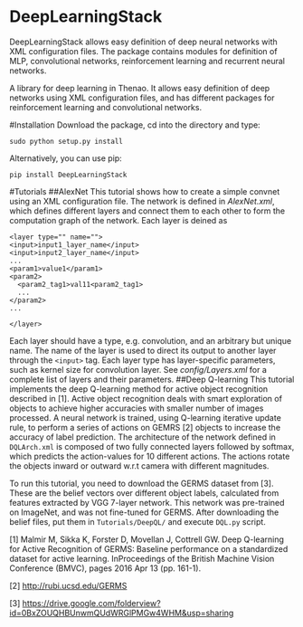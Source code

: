 # DeepLearningStack
DeepLearningStack allows easy definition of deep neural networks with XML configuration files.
The package contains modules for definition of MLP, convolutional networks, reinforcement learning and recurrent neural networks.

A library for deep learning in Thenao. It allows easy definition of deep networks using XML configuration files, and has different packages for reinforcement learning and convolutional networks.

#Installation
Download the package, cd into the directory and type:
```
sudo python setup.py install
```

Alternatively, you can use pip:
```
pip install DeepLearningStack
```

#Tutorials
##AlexNet
This tutorial shows how to create a simple convnet using an XML configuration file. The network is defined in *AlexNet.xml*, which defines different layers and connect them to each other to form the computation graph of the network. Each layer is deined as
```
<layer type="" name="">
<input>input1_layer_name</input>
<input>input2_layer_name</input>
...
<param1>value1</param1>
<param2>
  <param2_tag1>val11<param2_tag1>
  ...
</param2>
...

</layer>
```
Each layer should have a type, e.g. convolution, and an arbitrary but unique name. The name of the layer is used to direct its output to another layer through the ```<input>``` tag. Each layer type has layer-specific parameters, such as kernel size for convolution layer. See *config/Layers.xml* for a complete list of layers and their parameters.
##Deep Q-learning
This tutorial implements the deep Q-learning method for active object recognition described in [1]. Active object recognition deals with smart exploration of objects to achieve higher accuracies with smaller number of images processed. A neural network is trained, using Q-learning iterative update rule, to perform a series of actions on GEMRS [2] objects to increase the accuracy of label prediction. The architecture of the network defined in ```DQLArch.xml``` is composed of two fully connected layers followed by softmax, which predicts the action-values for 10 different actions. The actions rotate the objects inward or outward w.r.t camera with different magnitudes.

To run this tutorial, you need to download the GERMS dataset from [3]. These are the belief vectors over different object labels, calculated from features extracted by VGG 7-layer network. This network was pre-trained on ImageNet, and was not fine-tuned for GERMS. After downloading the belief files, put them in ```Tutorials/DeepQL/``` and execute ```DQL.py``` script.







[1] Malmir M, Sikka K, Forster D, Movellan J, Cottrell GW. Deep Q-learning for Active Recognition of GERMS: Baseline performance on a standardized dataset for active learning. InProceedings of the British Machine Vision Conference (BMVC), pages 2016 Apr 13 (pp. 161-1).

[2] http://rubi.ucsd.edu/GERMS

[3] https://drive.google.com/folderview?id=0BxZOUQHBUnwmQUdWRGlPMGw4WHM&usp=sharing
